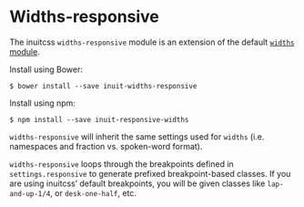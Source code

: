 # Widths-responsive

The inuitcss `widths-responsive` module is an extension of the default [`widths`
module](https://github.com/inuitcss/trumps.widths).

Install using Bower:

    $ bower install --save inuit-widths-responsive

Install using npm:

    $ npm install --save inuit-responsive-widths


`widths-responsive` will inherit the same settings used for `widths` (i.e.
namespaces and fraction vs. spoken-word format).

`widths-responsive` loops through the breakpoints defined in
`settings.responsive` to generate prefixed breakpoint-based classes. If you are
using inuitcss’ default breakpoints, you will be given classes like
`lap-and-up-1/4`, or `desk-one-half`, etc.
